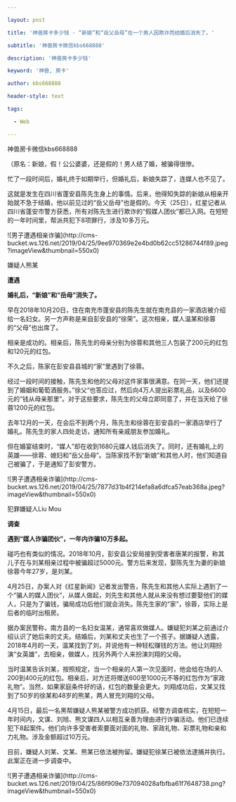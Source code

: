 ---
layout: post
title: '神兽房卡多少钱 - “新娘”和“岳父岳母”在一个男人因欺诈而结婚后消失了。'
subtitle: '神兽房卡微信kbs668888'
description: '神兽房卡多少钱'
keyword: '神兽, 房卡'
author: kbs668888
header-style: text
tags:
  - Web
---
神兽房卡微信kbs668888

（原名：新娘，假！公公婆婆，还是假的！男人结了婚，被骗得很惨。

忙了一段时间后，婚礼终于如期举行，但婚礼后，新娘失踪了，连媒人也不见了。

这就是发生在四川省蓬安县陈先生身上的事情。后来，他得知失踪的新娘从相亲开始就不急于结婚，他以前见过的“岳父岳母”也是假的。今天（25日），红星记者从四川省蓬安市警方获悉，所有对陈先生进行欺诈的“假媒人团伙”都已入网。在短短的一年时间里，帮派共犯下8项罪行，涉及10多万元。

![男子遭遇相亲诈骗](http://cms-
bucket.ws.126.net/2019/04/25/9ee970369e2e4bd0b62cc51286744f89.jpeg?imageView&thumbnail=550x0)  

嫌疑人熊某

 **遭遇**

 **婚礼后，“新娘”和“岳母”消失了。**

早在2018年10月20日，住在南充市蓬安县的陈先生就在南充县的一家酒店被介绍给一名妇女。另一方声称是来自彭安县的“徐荣”。这次相亲，媒人温某和徐蓉的“父母”也出席了。

相亲是成功的。相亲后，陈先生的母亲分别为徐蓉和其他三人包装了200元的红包和120元的红包。

不久之后，陈家在彭安县县城的“家”里遇到了徐蓉。

经过一段时间的接触，陈先生和他的父母对这件家事很满意。在同一天，他们还提到了婚姻和葡萄酒服务。”徐父“也答应过，然后向4万人提出彩票礼品，以及6600元的“钱从母亲那里”。对于这些要求，陈先生的父母立即同意了，并在当天给了徐蓉1200元的红包。

去年12月的一天，在会后不到两个月，陈先生和徐蓉在彭安县的一家酒店举行了婚礼。陈先生的家人四处走访，通知所有亲戚朋友参加婚礼。

但在婚宴结束时，“媒人”却在收到1680元媒人钱后消失了。同时，还有婚礼上的英雄——徐蓉、媳妇和“岳父岳母”。当陈家找不到“新娘”和其他人时，他们知道自己被骗了，于是通知了彭安警方。

![男子遭遇相亲诈骗](http://cms-
bucket.ws.126.net/2019/04/25/7877d31b4f214efa8a6dfca57eab368a.jpeg?imageView&thumbnail=550x0)  

犯罪嫌疑人Liu Mou

 **调查**

 **遇到“媒人诈骗团伙”，一年内诈骗10万多起。**

碰巧也有类似的情况。2018年10月，彭安县公安局接到受害者唐某的报警，称其儿子在与刘某相亲过程中被骗超过5000元。警方后来发现，娶陈先生为妻的新娘徐蓉今年27岁，是刘某。

4月25日，办案人对《红星新闻》记者发出警告，陈先生和其他人实际上遇到了一个“骗人的媒人团伙”，从媒人做起，刘先生和其他人就从来没有想过要娶他们的媒人，只是为了骗钱，骗局成功后他们就会消失。陈先生家的“家”，徐蓉，实际上是后者的临时出租房。

据办案民警称，南方县的一名妇女温某，通常喜欢做媒人。嫌疑犯刘某之前通过介绍认识了她后来的丈夫。结婚后，刘某和丈夫也生了一个孩子。据嫌疑人透露，2018年4月的一天，温某找到了刘，并说他有一种轻松赚钱的方法。他让刘翔扮演“女英雄”，去相亲，做媒人，找另外两个人来扮演刘翔的父母。

当时温某告诉刘某，按照规定，当一个相亲的人第一次见面时，他会给在场的人200到400元的红包。相亲后，对方还将赠送600至1000元不等的红包作为“家政礼物”。当然，如果家庭条件好的话，红包的数量会更大。刘翔成功后，文某又找到了50岁的徐某和48岁的熊某，两人冒充刘翔的父母。

4月15日，最后一名黑帮嫌疑人熊某被警方成功抓获。经警方调查核实，在短短一年时间内，文谋、刘旭、熊文谋四人以相互亲善为理由进行诈骗活动。他们已连续犯下8起案件。他们向许多受害者索要面对面的礼物、家政礼物、彩票礼物和亲和力礼物。涉及金额超过10万元。

目前，嫌疑人刘某、文某、熊某已依法被拘留。嫌疑犯徐某已被依法逮捕并执行。此案正在进一步调查中。

![男子遭遇相亲诈骗](http://cms-
bucket.ws.126.net/2019/04/25/86f909e737094028afbfba61f7648738.png?imageView&thumbnail=550x0)  

